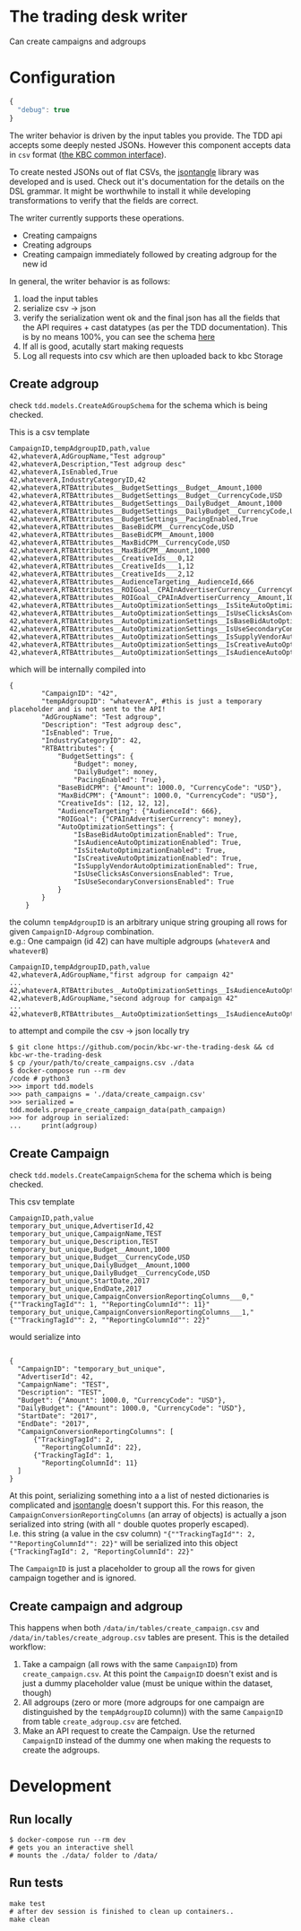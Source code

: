 # The trading desk writer

Can create campaigns and adgroups

# Configuration
```javascript
{
  "debug": true
}
```

The writer behavior is driven by the input tables you provide.
The TDD api accepts some deeply nested JSONs. However this component accepts data in `csv` format ([the KBC common interface](https://developers.keboola.com/extend/common-interface/folders/)).

To create nested JSONs out of flat CSVs, the [jsontangle](https://github.com/pocin/jsontangle) library was developed and is used.
Check out it's documentation for the details on the DSL grammar. It might be worthwhile to install it while developing transformations to verify that the fields are correct.

The writer currently supports these operations.
- Creating campaigns
- Creating adgroups
- Creating campaign immediately followed by creating adgroup for the new id

In general, the writer behavior is as follows:
1. load the input tables
2. serialize csv -> json
3. verify the serialization went ok and the final json has all the fields that the API requires + cast datatypes (as per the TDD documentation). This is by no means 100%, you can see the schema [here](./tdd/models.py)
4. If all is good, acutally start making requests
5. Log all requests into csv which are then uploaded back to kbc Storage

## Create adgroup
check `tdd.models.CreateAdGroupSchema` for the schema which is being checked.

This is a csv template

```
CampaignID,tempAdgroupID,path,value
42,whateverA,AdGroupName,"Test adgroup"
42,whateverA,Description,"Test adgroup desc"
42,whateverA,IsEnabled,True
42,whateverA,IndustryCategoryID,42
42,whateverA,RTBAttributes__BudgetSettings__Budget__Amount,1000
42,whateverA,RTBAttributes__BudgetSettings__Budget__CurrencyCode,USD
42,whateverA,RTBAttributes__BudgetSettings__DailyBudget__Amount,1000
42,whateverA,RTBAttributes__BudgetSettings__DailyBudget__CurrencyCode,USD
42,whateverA,RTBAttributes__BudgetSettings__PacingEnabled,True
42,whateverA,RTBAttributes__BaseBidCPM__CurrencyCode,USD
42,whateverA,RTBAttributes__BaseBidCPM__Amount,1000
42,whateverA,RTBAttributes__MaxBidCPM__CurrencyCode,USD
42,whateverA,RTBAttributes__MaxBidCPM__Amount,1000
42,whateverA,RTBAttributes__CreativeIds___0,12
42,whateverA,RTBAttributes__CreativeIds___1,12
42,whateverA,RTBAttributes__CreativeIds___2,12
42,whateverA,RTBAttributes__AudienceTargeting__AudienceId,666
42,whateverA,RTBAttributes__ROIGoal__CPAInAdvertiserCurrency__CurrencyCode,USD
42,whateverA,RTBAttributes__ROIGoal__CPAInAdvertiserCurrency__Amount,1000
42,whateverA,RTBAttributes__AutoOptimizationSettings__IsSiteAutoOptimizationEnabled,True
42,whateverA,RTBAttributes__AutoOptimizationSettings__IsUseClicksAsConversionsEnabled,True
42,whateverA,RTBAttributes__AutoOptimizationSettings__IsBaseBidAutoOptimizationEnabled,True
42,whateverA,RTBAttributes__AutoOptimizationSettings__IsUseSecondaryConversionsEnabled,True
42,whateverA,RTBAttributes__AutoOptimizationSettings__IsSupplyVendorAutoOptimizationEnabled,True
42,whateverA,RTBAttributes__AutoOptimizationSettings__IsCreativeAutoOptimizationEnabled,True
42,whateverA,RTBAttributes__AutoOptimizationSettings__IsAudienceAutoOptimizationEnabled,True
```

which will be internally compiled into
```
{
        "CampaignID": "42",
        "tempAdgroupID": "whateverA", #this is just a temporary placeholder and is not sent to the API!
        "AdGroupName": "Test adgroup",
        "Description": "Test adgroup desc",
        "IsEnabled": True,
        "IndustryCategoryID": 42,
        "RTBAttributes": {
            "BudgetSettings": {
                "Budget": money,
                "DailyBudget": money,
                "PacingEnabled": True},
            "BaseBidCPM": {"Amount": 1000.0, "CurrencyCode": "USD"},
            "MaxBidCPM": {"Amount": 1000.0, "CurrencyCode": "USD"},
            "CreativeIds": [12, 12, 12],
            "AudienceTargeting": {"AudienceId": 666},
            "ROIGoal": {"CPAInAdvertiserCurrency": money},
            "AutoOptimizationSettings": {
                "IsBaseBidAutoOptimizationEnabled": True,
                "IsAudienceAutoOptimizationEnabled": True,
                "IsSiteAutoOptimizationEnabled": True,
                "IsCreativeAutoOptimizationEnabled": True,
                "IsSupplyVendorAutoOptimizationEnabled": True,
                "IsUseClicksAsConversionsEnabled": True,
                "IsUseSecondaryConversionsEnabled": True
            }
        }
    }
```


the column `tempAdgroupID` is an arbitrary unique string grouping all rows for given `CampaignID-Adgroup` combination.  
e.g.: One campaign (id 42) can have multiple adgroups (`whateverA` and `whateverB`)

```
CampaignID,tempAdgroupID,path,value
42,whateverA,AdGroupName,"first adgroup for campaign 42"
...
42,whateverA,RTBAttributes__AutoOptimizationSettings__IsAudienceAutoOptimizationEnabled,True
42,whateverB,AdGroupName,"second adgroup for campaign 42"
...
42,whateverB,RTBAttributes__AutoOptimizationSettings__IsAudienceAutoOptimizationEnabled,True
```



to attempt and compile the csv -> json locally try
```
$ git clone https://github.com/pocin/kbc-wr-the-trading-desk && cd kbc-wr-the-trading-desk
$ cp /your/path/to/create_campaigns.csv ./data
$ docker-compose run --rm dev
/code # python3
>>> import tdd.models
>>> path_campaigns = './data/create_campaign.csv'
>>> serialized = tdd.models.prepare_create_campaign_data(path_campaign)
>>> for adgroup in serialized:
...     print(adgroup)

```

## Create Campaign

check `tdd.models.CreateCampaignSchema` for the schema which is being checked.

This csv template
```
CampaignID,path,value
temporary_but_unique,AdvertiserId,42
temporary_but_unique,CampaignName,TEST
temporary_but_unique,Description,TEST
temporary_but_unique,Budget__Amount,1000
temporary_but_unique,Budget__CurrencyCode,USD
temporary_but_unique,DailyBudget__Amount,1000
temporary_but_unique,DailyBudget__CurrencyCode,USD
temporary_but_unique,StartDate,2017
temporary_but_unique,EndDate,2017
temporary_but_unique,CampaignConversionReportingColumns___0,"{""TrackingTagId"": 1, ""ReportingColumnId"": 11}"
temporary_but_unique,CampaignConversionReportingColumns___1,"{""TrackingTagId"": 2, ""ReportingColumnId"": 22}"
```
would serialize into
```

{
  "CampaignID": "temporary_but_unique",
  "AdvertiserId": 42,
  "CampaignName": "TEST",
  "Description": "TEST",
  "Budget": {"Amount": 1000.0, "CurrencyCode": "USD"},
  "DailyBudget": {"Amount": 1000.0, "CurrencyCode": "USD"},
  "StartDate": "2017",
  "EndDate": "2017",
  "CampaignConversionReportingColumns": [
      {"TrackingTagId": 2,
        "ReportingColumnId": 22},
      {"TrackingTagId": 1,
        "ReportingColumnId": 11}
  ]
}

``` 
At this point, serializing something into a a list of nested dictionaries is complicated and [jsontangle]() doesn't support this.
For this reason, the `CampaignConversionReportingColumns` (an array of objects) is actually a json serialized into string (with all `"` double quotes properly escaped).  
I.e. this string (a value in the csv column) `"{""TrackingTagId"": 2, ""ReportingColumnId"": 22}"` will be serialized into this object `{"TrackingTagId": 2, "ReportingColumnId": 22}"`

The `CampaignID` is just a placeholder to group all the rows for given campaign together and is ignored.


## Create campaign and adgroup
This happens when both `/data/in/tables/create_campaign.csv` and `/data/in/tables/create_adgroup.csv` tables are present.
This is the detailed workflow:

1. Take a campaign (all rows with the same `CampaignID`) from `create_campaign.csv`. At this point the `CampaignID` doesn't exist and is just a dummy placeholder value (must be unique within the dataset, though)
2. All adgroups (zero or more (more adgroups for one campaign are distinguished by the `tempAdgroupID` column)) with the same `CampaignID` from table `create_adgroup.csv` are fetched.
3. Make an API request to create the Campaign. Use the returned `CampaignID` instead of the dummy one when making the requests to create the adgroups.

# Development
## Run locally
```
$ docker-compose run --rm dev
# gets you an interactive shell
# mounts the ./data/ folder to /data/
```

## Run tests
```
make test
# after dev session is finished to clean up containers..
make clean 
```
